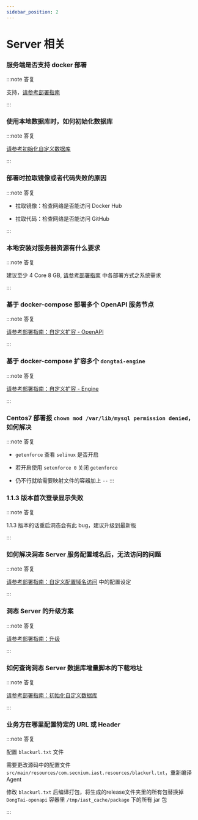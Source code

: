 ```yaml
---
sidebar_position: 2
---
```


# Server 相关

### 服务端是否支持 docker 部署

:::note 答复

支持，[请参考部署指南](../getting-started/server/deploy-docker-compose)

:::

### 使用本地数据库时，如何初始化数据库

:::note 答复

  [请参考初始化自定义数据库](../getting-started/server/initial-sql-config)

:::

### 部署时拉取镜像或者代码失败的原因

:::note 答复

  * 拉取镜像：检查网络是否能访问 Docker Hub

  * 拉取代码：检查网络是否能访问 GitHub

:::

### 本地安装对服务器资源有什么要求

:::note 答复

  建议至少 4 Core 8 GB, [请参考部署指南](../category/server-部署指南) 中各部署方式之系统需求

:::

### 基于 docker-compose 部署多个 OpenAPI 服务节点

:::note 答复

  [请参考部署指南：自定义扩容 - OpenAPI](../getting-started/server/deploy-docker-compose#openapi-服务节点)

:::

### 基于 docker-compose 扩容多个 `dongtai-engine`

:::note 答复

  [请参考部署指南：自定义扩容 - Engine](../getting-started/server/deploy-docker-compose#engine-服务节点)

:::

### Centos7 部署报 `chown mod /var/lib/mysql permission denied`，如何解决

:::note 答复

  * ``getenforce`` 查看 ``selinux`` 是否开启

  * 若开启使用 ``setenforce 0`` 关闭 ``getenforce``

  * 仍不行就给需要映射文件的容器加上 ``--``
:::

### 1.1.3 版本首次登录显示失败

:::note 答复

  1.1.3 版本的话重启洞态会有此 bug，建议升级到最新版

:::


### 如何解决洞态 Server 服务配置域名后，无法访问的问题

:::note 答复

  [请参考部署指南：自定义配置域名访问](../getting-started/server/deploy-docker-compose#部署) 中的配置设定

:::

### 洞态 Server 的升级方案

:::note 答复

  [请参考部署指南：升级](../getting-started/server/deploy-docker-compose#升级)

:::

### 如何查询洞态 Server 数据库增量脚本的下载地址

:::note 答复

  [请参考部署指南：初始化自定义数据库](../getting-started/server/initial-sql-config)

:::

### 业务方在哪里配置特定的 URL 或 Header

:::note 答复

  配置 `blackurl.txt` 文件

  需要更改源码中的配置文件 `src/main/resources/com.secnium.iast.resources/blackurl.txt`，重新编译 Agent

  修改 `blackurl.txt` 后编译打包，将生成的release文件夹里的所有包替换掉 `DongTai-openapi` 容器里 `/tmp/iast_cache/package` 下的所有 jar 包

:::

